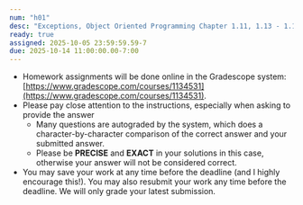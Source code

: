 ```yaml
---
num: "h01"
desc: "Exceptions, Object Oriented Programming Chapter 1.11, 1.13 - 1.13.1, 1.14 - 1.15"
ready: true
assigned: 2025-10-05 23:59:59.59-7
due: 2025-10-14 11:00:00.00-7:00
---
```


* Homework assignments will be done online in the Gradescope system: [https://www.gradescope.com/courses/1134531](https://www.gradescope.com/courses/1134531).
* Please pay close attention to the instructions, especially when asking to provide the answer
	* Many questions are autograded by the system, which does a character-by-character comparison of the correct answer and your submitted answer.
	* Please be **PRECISE** and **EXACT** in your solutions in this case, otherwise your answer will not be considered correct.
* You may save your work at any time before the deadline (and I highly encourage this!). You may also resubmit your work any time before the deadline. We will only grade your latest submission.
